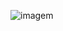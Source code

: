 ![imagem](https://www.google.com/url?sa=i&url=https%3A%2F%2Fwww.pngitem.com%2Fmiddle%2FiTJmJbb_file-duke3d-java-duke-hd-png-download%2F&psig=AOvVaw1lO-VBsZAU06wCPIlg0j0F&ust=1726183024893000&source=images&cd=vfe&opi=89978449&ved=0CBQQjRxqFwoTCIjHvJiDvIgDFQAAAAAdAAAAABAE)
